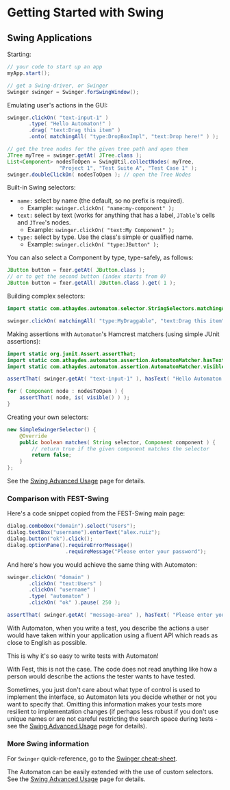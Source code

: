 # Getting Started with Swing

## Swing Applications

Starting:
```java
// your code to start up an app
myApp.start();

// get a Swing-driver, or Swinger
Swinger swinger = Swinger.forSwingWindow();
```

Emulating user's actions in the GUI:
```java
swinger.clickOn( "text-input-1" )
       .type( "Hello Automaton!" )
       .drag( "text:Drag this item" )
       .onto( matchingAll( "type:DropBoxImpl", "text:Drop here!" ) );

// get the tree nodes for the given tree path and open them
JTree myTree = swinger.getAt( JTree.class );
List<Component> nodesToOpen = SwingUtil.collectNodes( myTree,
                 "Project 1", "Test Suite A", "Test Case 1" );
swinger.doubleClickOn( nodesToOpen ); // open the Tree Nodes
```

Built-in Swing selectors:

  * `name:` select by name (the default, so no prefix is required).
    * Example: `swinger.clickOn( "name:my-component" );`
  * `text:` select by text (works for anything that has a label, `JTable`'s cells and `JTree`'s nodes.
    * Example: `swinger.clickOn( "text:My Component" );`
  * `type:` select by type. Use the class's simple or qualified name.
    * Example: `swinger.clickOn( "type:JButton" );`

You can also select a Component by type, type-safely, as follows:

```java
JButton button = fxer.getAt( JButton.class );
// or to get the second button (index starts from 0)
JButton button = fxer.getAll( JButton.class ).get( 1 );
```

Building complex selectors:

```java
import static com.athaydes.automaton.selector.StringSelectors.matchingAll;

swinger.clickOn( matchingAll( "type:MyDraggable", "text:Drag this item" ) );
```

Making assertions with `Automaton`'s Hamcrest matchers (using simple JUnit assertions):
```java
import static org.junit.Assert.assertThat;
import static com.athaydes.automaton.assertion.AutomatonMatcher.hasText;
import static com.athaydes.automaton.assertion.AutomatonMatcher.visible;

assertThat( swinger.getAt( "text-input-1" ), hasText( "Hello Automaton!" ) );

for ( Component node : nodesToOpen ) {
    assertThat( node, is( visible() ) );
}
```

Creating your own selectors:

```java
new SimpleSwingerSelector() {
    @Override
    public boolean matches( String selector, Component component ) {
        // return true if the given component matches the selector
        return false;
    }
};
```
See the [Swing Advanced Usage](swing-advanced.md) page for details.

### Comparison with FEST-Swing
Here's a code snippet copied from the FEST-Swing main page:
```java
dialog.comboBox("domain").select("Users");
dialog.textBox("username").enterText("alex.ruiz");
dialog.button("ok").click();
dialog.optionPane().requireErrorMessage()
                   .requireMessage("Please enter your password");
```
And here's how you would achieve the same thing with Automaton:
```java
swinger.clickOn( "domain" )
       .clickOn( "text:Users" )
       .clickOn( "username" )
       .type( "automaton" )
       .clickOn( "ok" ).pause( 250 );

assertThat( swinger.getAt( "message-area" ), hasText( "Please enter your password" ) );
```

With Automaton, when you write a test, you describe the actions a user would have taken within your application using a fluent API which reads as close to English as possible.

This is why it's so easy to write tests with Automaton!

With Fest, this is not the case. The code does not read anything like how a person would describe the actions the tester wants to have tested.

Sometimes, you just don't care about what type of control is used to implement the interface, so Automaton lets you decide whether or not you want to specify that. Omitting this information makes your tests more resilient to implementation changes (if perhaps less robust if you don't use unique names or are not careful restricting the search space during tests - see the [Swing Advanced Usage](swing-advanced.md) page for details).

### More Swing information

For `Swinger` quick-reference, go to the [Swinger cheat-sheet](swing-cheat-sheet.md).

The Automaton can be easily extended with the use of custom selectors. See the [Swing Advanced Usage](swing-advanced.md) page for details.

